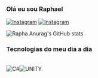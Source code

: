 ### Olá eu sou Raphael 


[![Instagram](https://img.shields.io/badge/Instagram-E4405F?style=for-the-badge&logo=instagram&logoColor=white)](https://instagram.com/rapha.gamedev)
[![Instagram](https://img.shields.io/badge/Notion-000000?style=for-the-badge&logo=notion&logoColor=white)](https://www.notion.so/A-Divina-Com-dia-GameDev-a5bdd3fc66ed42b281d009c6b640d092)


![Rapha Anurag's GitHub stats](https://github-readme-stats.vercel.app/api?username=raphagamedev&show_icons=true&theme=dracula)

### Tecnologias do meu dia a dia

<div style= "display: inline_block"></br>
<img align="center" alt="C#" src="https://img.shields.io/badge/C%23-239120?style=for-the-badge&logo=c-sharp&logoColor=white" /><img align="center" alt="UNITY" src="https://img.shields.io/badge/Unity-100000?style=for-the-badge&logo=unity&logoColor=white" />

</div>


